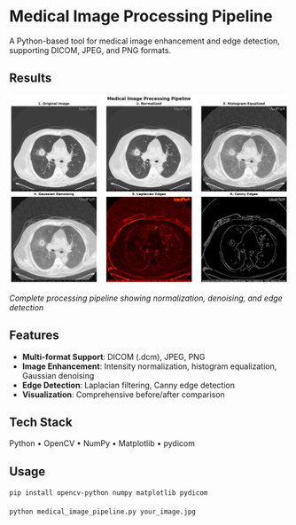 # Medical Image Processing Pipeline

A Python-based tool for medical image enhancement and edge detection, supporting DICOM, JPEG, and PNG formats.

## Results

![Pipeline](complete_pipeline.png)

*Complete processing pipeline showing normalization, denoising, and edge detection*

## Features

- **Multi-format Support**: DICOM (.dcm), JPEG, PNG
- **Image Enhancement**: Intensity normalization, histogram equalization, Gaussian denoising
- **Edge Detection**: Laplacian filtering, Canny edge detection
- **Visualization**: Comprehensive before/after comparison

## Tech Stack

Python • OpenCV • NumPy • Matplotlib • pydicom

## Usage
```bash
pip install opencv-python numpy matplotlib pydicom

python medical_image_pipeline.py your_image.jpg
